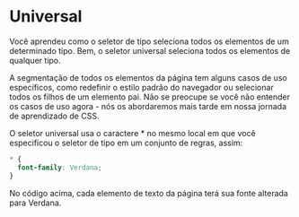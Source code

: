 # Universal
Você aprendeu como o seletor de tipo seleciona todos os elementos de um determinado tipo. Bem, o seletor universal seleciona todos os elementos de qualquer tipo.

A segmentação de todos os elementos da página tem alguns casos de uso específicos, como redefinir o estilo padrão do navegador ou selecionar todos os filhos de um elemento pai. Não se preocupe se você não entender os casos de uso agora - nós os abordaremos mais tarde em nossa jornada de aprendizado de CSS.

O seletor universal usa o caractere * no mesmo local em que você especificou o seletor de tipo em um conjunto de regras, assim:

```css
* { 
  font-family: Verdana;
}
```

No código acima, cada elemento de texto da página terá sua fonte alterada para Verdana.